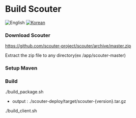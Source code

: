 # Build Scouter
![English](https://img.shields.io/badge/language-English-orange.svg) [![Korean](https://img.shields.io/badge/language-Korean-blue.svg)](Build-Scouter_kr.md)

### Download Scouter
  https://github.com/scouter-project/scouter/archive/master.zip

  Extract the zip file to any directory(ex /app/scouter-master)

### Setup Maven

### Build
./build_package.sh
 - output : ./scouter-deploy/target/scouter-{version}.tar.gz

./build_client.sh